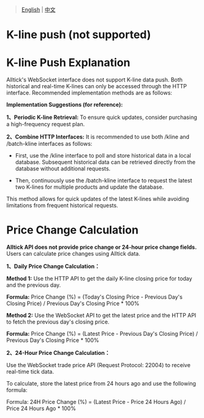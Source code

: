 > [English](./k_line_push.md) | [中文](./k_line_push_cn.md)

# K-line push (not supported)

# K-line Push Explanation

Alltick's WebSocket interface does not support K-line data push. Both historical and real-time K-lines can only be accessed through the HTTP interface. Recommended implementation methods are as follows:

**Implementation Suggestions (for reference):**

**1、Periodic K-line Retrieval:** To ensure quick updates, consider purchasing a high-frequency request plan.

**2、Combine HTTP Interfaces:** It is recommended to use both /kline and /batch-kline interfaces as follows:

- First, use the /kline interface to poll and store historical data in a local database. Subsequent historical data can be retrieved directly from the database without additional requests.

- Then, continuously use the /batch-kline interface to request the latest two K-lines for multiple products and update the database.

This method allows for quick updates of the latest K-lines while avoiding limitations from frequent historical requests.

# Price Change Calculation

**Alltick API does not provide price change or 24-hour price change fields.** Users can calculate price changes using Alltick data.

**1、Daily Price Change Calculation：**

**Method 1:** Use the HTTP API to get the daily K-line closing price for today and the previous day.

**Formula:** Price Change (%) = (Today's Closing Price - Previous Day's Closing Price) / Previous Day's Closing Price * 100%

**Method 2:** Use the WebSocket API to get the latest price and the HTTP API to fetch the previous day's closing price.

**Formula:** Price Change (%) = (Latest Price - Previous Day's Closing Price) / Previous Day's Closing Price * 100%

**2、24-Hour Price Change Calculation：**

Use the WebSocket trade price API (Request Protocol: 22004) to receive real-time tick data.

To calculate, store the latest price from 24 hours ago and use the following formula:

Formula: 24H Price Change (%) = (Latest Price - Price 24 Hours Ago) / Price 24 Hours Ago * 100%
